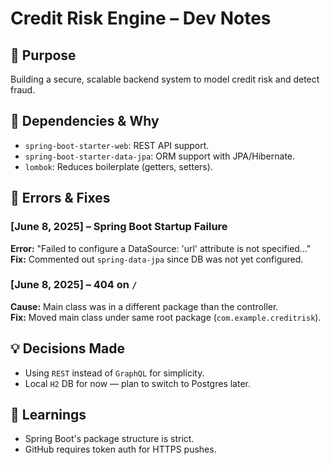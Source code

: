 # Credit Risk Engine – Dev Notes

## 📌 Purpose
Building a secure, scalable backend system to model credit risk and detect fraud.

## 🧱 Dependencies & Why
- `spring-boot-starter-web`: REST API support.
- `spring-boot-starter-data-jpa`: ORM support with JPA/Hibernate.
- `lombok`: Reduces boilerplate (getters, setters).

## 🐞 Errors & Fixes
### [June 8, 2025] – Spring Boot Startup Failure
**Error:** "Failed to configure a DataSource: 'url' attribute is not specified..."  
**Fix:** Commented out `spring-data-jpa` since DB was not yet configured.

### [June 8, 2025] – 404 on `/`
**Cause:** Main class was in a different package than the controller.  
**Fix:** Moved main class under same root package (`com.example.creditrisk`).

## 💡 Decisions Made
- Using `REST` instead of `GraphQL` for simplicity.
- Local `H2` DB for now — plan to switch to Postgres later.

## 🧠 Learnings
- Spring Boot's package structure is strict.
- GitHub requires token auth for HTTPS pushes.

